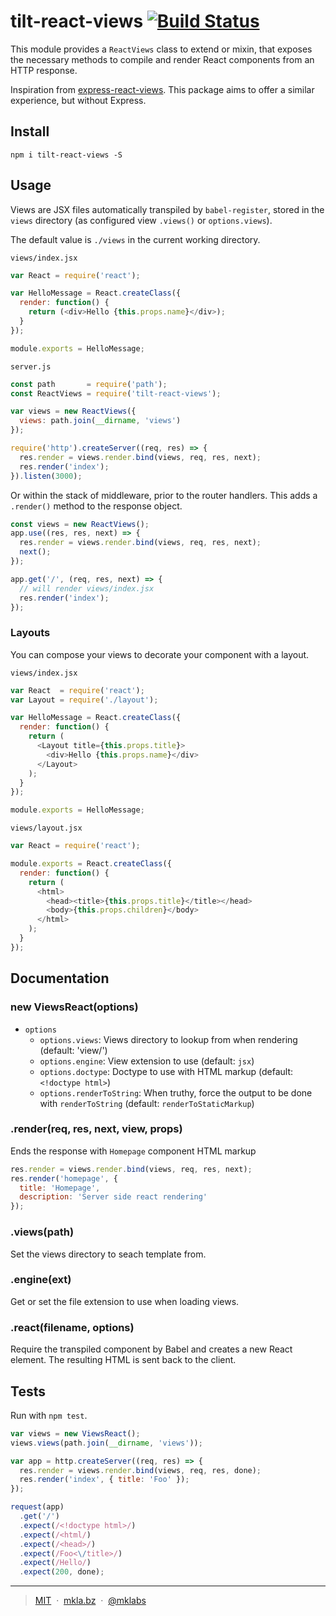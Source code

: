 # tilt-react-views [![Build Status](https://secure.travis-ci.org/mklabs/tilt-react-views.png)](http://travis-ci.org/mklabs/tilt-react-views)

This module provides a `ReactViews` class to extend or mixin, that exposes the
necessary methods to compile and render React components from an HTTP response.

Inspiration from
[express-react-views](https://github.com/reactjs/express-react-views). This
package aims to offer a similar experience, but without Express.

## Install

    npm i tilt-react-views -S

## Usage

Views are JSX files automatically transpiled by `babel-register`, stored in the
`views` directory (as configured view `.views()` or `options.views`).

The default value is `./views` in the current working directory.

`views/index.jsx`
```js
var React = require('react');

var HelloMessage = React.createClass({
  render: function() {
    return (<div>Hello {this.props.name}</div>);
  }
});

module.exports = HelloMessage;
```

`server.js`

```js
const path       = require('path');
const ReactViews = require('tilt-react-views');

var views = new ReactViews({
  views: path.join(__dirname, 'views')
});

require('http').createServer((req, res) => {
  res.render = views.render.bind(views, req, res, next);
  res.render('index');
}).listen(3000);
```

Or within the stack of middleware, prior to the router handlers. This adds a
`.render()` method to the response object.

```js
const views = new ReactViews();
app.use((res, res, next) => {
  res.render = views.render.bind(views, req, res, next);
  next();
});

app.get('/', (req, res, next) => {
  // will render views/index.jsx
  res.render('index');
});
```

### Layouts

You can compose your views to decorate your component with a layout.

`views/index.jsx`

```js
var React  = require('react');
var Layout = require('./layout');

var HelloMessage = React.createClass({
  render: function() {
    return (
      <Layout title={this.props.title}>
        <div>Hello {this.props.name}</div>
      </Layout>
    );
  }
});

module.exports = HelloMessage;
```
`views/layout.jsx`

```js
var React = require('react');

module.exports = React.createClass({
  render: function() {
    return (
      <html>
        <head><title>{this.props.title}</title></head>
        <body>{this.props.children}</body>
      </html>
    );
  }
});
```

## Documentation

### new ViewsReact(options)

- `options`
  - `options.views`: Views directory to lookup from when rendering (default: 'view/')
  - `options.engine`: View extension to use (default: `jsx`)
  - `options.doctype`: Doctype to use with HTML markup (default: `<!doctype html>`)
  - `options.renderToString`: When truthy, force the output to be done with `renderToString` (default: `renderToStaticMarkup`)

### .render(req, res, next, view, props)

Ends the response with `Homepage` component HTML markup

```js
res.render = views.render.bind(views, req, res, next);
res.render('homepage', {
  title: 'Homepage',
  description: 'Server side react rendering'
});
```

### .views(path)

Set the views directory to seach template from.

### .engine(ext)

Get or set the file extension to use when loading views.

### .react(filename, options)

Require the transpiled component by Babel and creates a new React
element. The resulting HTML is sent back to the client.


## Tests

Run with `npm test`.

```js
var views = new ViewsReact();
views.views(path.join(__dirname, 'views'));

var app = http.createServer((req, res) => {
  res.render = views.render.bind(views, req, res, done);
  res.render('index', { title: 'Foo' });
});

request(app)
  .get('/')
  .expect(/<!doctype html>/)
  .expect(/<html/)
  .expect(/<head>/)
  .expect(/Foo<\/title>/)
  .expect(/Hello/)
  .expect(200, done);
```

---

> [MIT](./LICENSE) &nbsp;&middot;&nbsp;
> [mkla.bz](http://mkla.bz) &nbsp;&middot;&nbsp;
> [@mklabs](https://github.com/mklabs)

